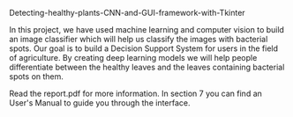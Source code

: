Detecting-healthy-plants-CNN-and-GUI-framework-with-Tkinter

In this project, we have used machine learning and computer vision to build an image classifier which will help us classify the images with bacterial spots. Our goal is to build a Decision Support System for users in the field of agriculture. By creating deep learning models we will help people differentiate between the healthy leaves and the leaves containing bacterial spots on them.	

Read the report.pdf for more information. In section 7 you can find an User's Manual to guide you through the interface.

